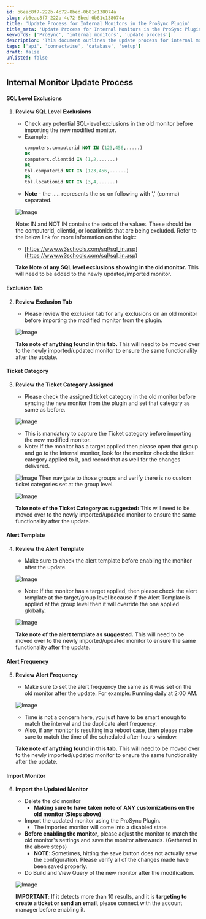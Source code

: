 ```yaml
---
id: b6eac8f7-222b-4c72-8bed-0b81c138074a
slug: /b6eac8f7-222b-4c72-8bed-0b81c138074a
title: 'Update Process for Internal Monitors in the ProSync Plugin'
title_meta: 'Update Process for Internal Monitors in the ProSync Plugin'
keywords: ['ProSync', 'internal monitors', 'update process']
description: 'This document outlines the update process for internal monitors in the ProSync plugin.'
tags: ['api', 'connectwise', 'database', 'setup']
draft: false
unlisted: false
---
```


## Internal Monitor Update Process

#### SQL Level Exclusions

1. **Review SQL Level Exclusions**
    - Check any potential SQL-level exclusions in the old monitor before importing the  new modified monitor.
    - Example:
        ```sql
        computers.computerid NOT IN (123,456,.....)
        OR
        computers.clientid IN (1,2,......)
        OR
        tbl.computerid NOT IN (123,456,......)
        OR
        tbl.locationid NOT IN (3,4,......)
        ```
    - **Note** - the ..... represents the so on following with ',' (comma) separated.

   ![Image](../../../static/img/docs/b6eac8f7-222b-4c72-8bed-0b81c138074a/image_1.webp)

   Note: IN and NOT IN contains the sets of the values. These should be the computerid, clientid, or locationids that are being excluded.
   Refer to the below link for more information on the logic:
   - [https://www.w3schools.com/sql/sql_in.asp](https://www.w3schools.com/sql/sql_in.asp)

   **Take Note of any SQL level exclusions showing in the old monitor.** This will need to be added to the newly updated/imported monitor.

#### Exclusion Tab

2. **Review Exclusion Tab**
   - Please review the exclusion tab for any exclusions on an old monitor before importing the modified monitor from the plugin.

   ![Image](/img/docs/b6eac8f7-222b-4c72-8bed-0b81c138074a/data1.webp)

   **Take note of anything found in this tab.** This will need to be moved over to the newly imported/updated monitor to ensure the same functionality after the update.

#### Ticket Category

3. **Review the Ticket Category Assigned**
   - Please check the assigned ticket category in the old monitor before syncing the new monitor from the plugin and set that category as same as before.

   ![Image](../../../static/img/docs/b6eac8f7-222b-4c72-8bed-0b81c138074a/image_2.webp)

   - This is mandatory to capture the Ticket category before importing the new modified monitor.
   - Note: If the monitor has a target applied then please open that group and go to the Internal monitor, look for the monitor check the ticket category applied to it, and record that as well for the changes delivered.

   ![Image](../../../static/img/docs/b6eac8f7-222b-4c72-8bed-0b81c138074a/image_3.webp)
   Then navigate to those groups and verify there is no custom ticket categories set at the group level.

   ![Image](../../../static/img/docs/b6eac8f7-222b-4c72-8bed-0b81c138074a/image_4.webp)

   **Take note of the Ticket Category as suggested:** This will need to be moved over to the newly imported/updated monitor to ensure the same functionality after the update.

#### Alert Template

4. **Review the Alert Template**
   - Make sure to check the alert template before enabling the monitor after the update.

   ![Image](../../../static/img/docs/b6eac8f7-222b-4c72-8bed-0b81c138074a/image_5.webp)

   - Note: If the monitor has a target applied, then please check the alert template at the target/group level because if the Alert Template is applied at the group level then it will override the one applied globally.

   ![Image](../../../static/img/docs/b6eac8f7-222b-4c72-8bed-0b81c138074a/image_6.webp)

   **Take note of the alert template as suggested.** This will need to be moved over to the newly imported/updated monitor to ensure the same functionality after the update.

#### Alert Frequency

5. **Review Alert Frequency**
   - Make sure to set the alert frequency the same as it was set on the old monitor after the update.
   For example: Running daily at 2:00 AM.

   ![Image](../../../static/img/docs/b6eac8f7-222b-4c72-8bed-0b81c138074a/image_7.webp)

   - Time is not a concern here, you just have to be smart enough to match the interval and the duplicate alert frequency.
   - Also, if any monitor is resulting in a reboot case, then please make sure to match the time of the scheduled after-hours window.

   **Take note of anything found in this tab.** This will need to be moved over to the newly imported/updated monitor to ensure the same functionality after the update.

#### Import Monitor

6. **Import the Updated Monitor**
   - Delete the old monitor
     - **Making sure to have taken note of ANY customizations on the old monitor (Steps above)**
   - Import the updated monitor using the ProSync Plugin.
     - The imported monitor will come into a disabled state.
   - **Before enabling the monitor**, please adjust the monitor to match the old monitor's settings and save the monitor afterwards. (Gathered in the above steps)
     - **NOTE**: Sometimes, hitting the save button does not actually save the configuration. Please verify all of the changes made have been saved properly.
   - Do Build and View Query of the new monitor after the modification.

   ![Image](../../../static/img/docs/b6eac8f7-222b-4c72-8bed-0b81c138074a/image_8.webp)

   **IMPORTANT**: If it detects more than 10 results, and it is **targeting to create a ticket or send an email**, please connect with the account manager before enabling it.